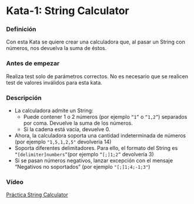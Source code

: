 # Kata-1: String Calculator

### Definición
Con esta Kata se quiere crear una calculadora que, al pasar un String con números, nos devuelva la suma de éstos.

### Antes de empezar

Realiza test solo de parámetros correctos. No es necesario que se realicen test de valores inválidos para esta kata.

### Descripción

* La calculadora admite un String:
    * Puede contener 1 o 2 números (por ejemplo `“1”` o `“1,2”`) separados por coma. Devuelve la suma de los números.
    * Si la cadena está vacía, devuelve 0.
* Ahora, la calculadora soporta una cantidad indeterminada de números (por ejemplo `"1,5,1,2,5"` devolvería 14)
* Soporta diferentes delimitadores. Para ello, el formato del String es `“[delimiter]numbers”`(por ejemplo `“[;]1;2”` devolvería 3)
* Si se pasan números negativos, lanzar excepción con el mensaje “Negativos no soportados” (por ejemplo `"[;]1;4;-1;3"`)

### Vídeo
[Práctica String Calculator](https://drive.google.com/a/beeva.com/file/d/0By9CL9eDwOP5MV9MQnNvTDdrR2c/view)

